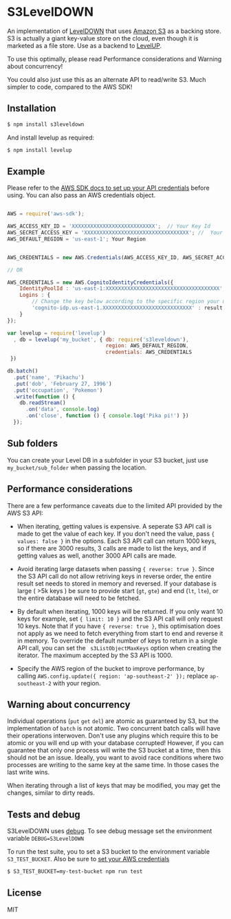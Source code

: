 # S3LevelDOWN

An implementation of [LevelDOWN](https://github.com/rvagg/node-leveldown) that uses [Amazon S3](https://aws.amazon.com/s3/) as a backing store. S3 is actually a giant key-value store on the cloud, even though it is marketed as a file store. Use as a backend to [LevelUP](https://github.com/rvagg/node-levelup).

To use this optimally, please read Performance considerations and Warning about concurrency!

You could also just use this as an alternate API to read/write S3. Much simpler to code, compared to the AWS SDK!

## Installation

```bash
$ npm install s3leveldown
```

And install levelup as required:

```bash
$ npm install levelup
```

## Example

Please refer to the [AWS SDK docs to set up your API credentials](http://docs.aws.amazon.com/sdk-for-javascript/v2/developer-guide/setting-credentials-node.html) before using. You can also pass an AWS credentials object.


```js

AWS = require('aws-sdk');

AWS_ACCESS_KEY_ID = 'XXXXXXXXXXXXXXXXXXXXXXXXXXX';  // Your Key Id
AWS_SECRET_ACCESS_KEY = 'XXXXXXXXXXXXXXXXXXXXXXXXXXXXXXXXXX'; //  Your Secret Access Key
AWS_DEFAULT_REGION = 'us-east-1'; Your Region


AWS_CREDENTIALS = new AWS.Credentials(AWS_ACCESS_KEY_ID, AWS_SECRET_ACCESS_KEY, sessionToken = null);

// OR

AWS_CREDENTIALS = new AWS.CognitoIdentityCredentials({
    IdentityPoolId : 'us-east-1:XXXXXXXXXXXXXXXXXXXXXXXXXXXXXXXXXXXXX', // your identity pool id here
    Logins : {
        // Change the key below according to the specific region your user pool is in.
        'cognito-idp.us-east-1.XXXXXXXXXXXXXXXXXXXXXXXXXXXXX' : result.getIdToken().getJwtToken()
    }
});

var levelup = require('levelup')
  , db = levelup('my_bucket', { db: require('s3leveldown'),
                                region: AWS_DEFAULT_REGION,
                                credentials: AWS_CREDENTIALS
 })

db.batch()
  .put('name', 'Pikachu')
  .put('dob', 'February 27, 1996')
  .put('occupation', 'Pokemon')
  .write(function () {
    db.readStream()
      .on('data', console.log)
      .on('close', function () { console.log('Pika pi!') })
  });
```

## Sub folders

You can create your Level DB in a subfolder in your S3 bucket, just use `my_bucket/sub_folder` when passing the location.

## Performance considerations

There are a few performance caveats due to the limited API provided by the AWS S3 API:

* When iterating, getting values is expensive. A seperate S3 API call is made to get the value of each key. If you don't need the value, pass `{ values: false }` in the options. Each S3 API call can return 1000 keys, so if there are 3000 results, 3 calls are made to list the keys, and if getting values as well, another 3000 API calls are made.

* Avoid iterating large datasets when passing `{ reverse: true }`. Since the S3 API call do not allow retriving keys in reverse order, the entire result set needs to stored in memory and reversed. If your database is large ( >5k keys ) be sure to provide start (`gt`, `gte`) and end (`lt`, `lte`), or the entire database will need to be fetched.

* By default when iterating, 1000 keys will be returned. If you only want 10 keys for example, set `{ limit: 10 }` and the S3 API call will only request 10 keys. Note that if you have `{ reverse: true }`, this optimisation does not apply as we need to fetch everything from start to end and reverse it in memory. To override the default number of keys to return in a single API call,  you can set the ` s3ListObjectMaxKeys` option when creating the iterator. The maximum accepted by the S3 API is 1000.

* Specify the AWS region of the bucket to improve performance, by calling `AWS.config.update({ region: 'ap-southeast-2' });` replace `ap-southeast-2` with your region.

## Warning about concurrency

Individual operations (`put` `get` `del`) are atomic as guaranteed by S3, but the implementation of `batch` is not atomic. Two concurrent batch calls will have their operations interwoven. Don't use any plugins which require this to be atomic or you will end up with your database corrupted! However, if you can guarantee that only one process will write the S3 bucket at a time, then this should not be an issue. Ideally, you want to avoid race conditions where two processes are writing to the same key at the same time. In those cases the last write wins.

When iterating through a list of keys that may be modified, you may get the changes, similar to dirty reads.

## Tests and debug

S3LevelDOWN uses [debug](https://github.com/visionmedia/debug). To see debug message set the environment variable `DEBUG=S3LevelDOWN`

To run the test suite, you to set a S3 bucket to the environment variable `S3_TEST_BUCKET`. Also be sure to [set your AWS credentials](http://docs.aws.amazon.com/cli/latest/userguide/cli-chap-getting-started.html)

```bash
$ S3_TEST_BUCKET=my-test-bucket npm run test
```

## License

MIT
